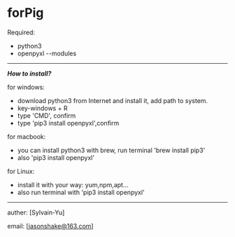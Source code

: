 # forPig
Required:
* python3
* openpyxl --modules
***
***How to install?***

for windows:
  * download python3 from Internet and install it,
  add path to system.
  * key-windows + R
  * type 'CMD', confirm
  * type 'pip3 install openpyxl',confirm

for macbook:
  * you can install python3 with brew, run terminal 'brew install pip3'
  * also 'pip3 install openpyxl'

for Linux:
  * install it with your way: yum,npm,apt...
  * also run terminal with 'pip3 install openpyxl'
***
auther:
  [Sylvain-Yu]
  
email:
  [jasonshake@163.com]
